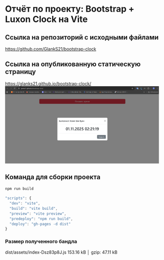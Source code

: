 # Отчёт по проекту: Bootstrap + Luxon Clock на Vite

## Ссылка на репозиторий с исходными файлами
https://github.com/GlankS21/bootstrap-clock

## Ссылка на опубликованную статическую страницу
https://glanks21.github.io/bootstrap-clock/
![Alt text](/src/assets/Screenshot%202025-11-01%20022129.png)

## Команда для сборки проекта
```js
npm run build
```

```js
"scripts": {
  "dev": "vite",
  "build": "vite build",
  "preview": "vite preview",
  "predeploy": "npm run build",
  "deploy": "gh-pages -d dist"
}
```

### Размер полученного бандла
dist/assets/index-Dsz83p8J.js   153.16 kB │ gzip: 47.11 kB